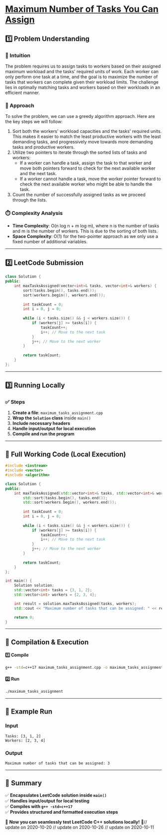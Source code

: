 # **[Maximum Number of Tasks You Can Assign](https://leetcode.com/problems/maximum-number-of-tasks-you-can-assign/description/)**  

## **1️⃣ Problem Understanding**  
### **📌 Intuition**  
The problem requires us to assign tasks to workers based on their assigned maximum workload and the tasks' required units of work. Each worker can only perform one task at a time, and the goal is to maximize the number of tasks that workers can complete given their workload limits. The challenge lies in optimally matching tasks and workers based on their workloads in an efficient manner.

### **🚀 Approach**  
To solve the problem, we can use a greedy algorithm approach. Here are the key steps we will follow:
1. Sort both the workers' workload capacities and the tasks' required units. This makes it easier to match the least productive workers with the least demanding tasks, and progressively move towards more demanding tasks and productive workers.
2. Utilize two pointers to iterate through the sorted lists of tasks and workers:
   - If a worker can handle a task, assign the task to that worker and move both pointers forward to check for the next available worker and the next task.
   - If a worker cannot handle a task, move the worker pointer forward to check the next available worker who might be able to handle the task.
3. Count the number of successfully assigned tasks as we proceed through the lists.

### **⏱️ Complexity Analysis**  
- **Time Complexity**: O(n log n + m log m), where n is the number of tasks and m is the number of workers. This is due to the sorting of both lists.
- **Space Complexity**: O(1) for the two-pointer approach as we only use a fixed number of additional variables. 

---  

## **2️⃣ LeetCode Submission**  
```cpp
class Solution {
public:
    int maxTasksAssigned(vector<int>& tasks, vector<int>& workers) {
        sort(tasks.begin(), tasks.end());
        sort(workers.begin(), workers.end());
        
        int taskCount = 0;
        int i = 0, j = 0;
        
        while (i < tasks.size() && j < workers.size()) {
            if (workers[j] >= tasks[i]) {
                taskCount++;
                i++; // Move to the next task
            }
            j++; // Move to the next worker
        }
        
        return taskCount;
    }
};
```  

---  

## **3️⃣ Running Locally**  
### **✅ Steps**  
1. **Create a file**: `maximum_tasks_assignment.cpp`  
2. **Wrap the `Solution` class** inside `main()`  
3. **Include necessary headers**  
4. **Handle input/output for local execution**  
5. **Compile and run the program**  

---  

## **📝 Full Working Code (Local Execution)**  
```cpp
#include <iostream>
#include <vector>
#include <algorithm>

class Solution {
public:
    int maxTasksAssigned(std::vector<int>& tasks, std::vector<int>& workers) {
        std::sort(tasks.begin(), tasks.end());
        std::sort(workers.begin(), workers.end());
        
        int taskCount = 0;
        int i = 0, j = 0;
        
        while (i < tasks.size() && j < workers.size()) {
            if (workers[j] >= tasks[i]) {
                taskCount++;
                i++; // Move to the next task
            }
            j++; // Move to the next worker
        }
        
        return taskCount;
    }
};

int main() {
    Solution solution;
    std::vector<int> tasks = {3, 1, 2};
    std::vector<int> workers = {2, 3, 4};

    int result = solution.maxTasksAssigned(tasks, workers);
    std::cout << "Maximum number of tasks that can be assigned: " << result << std::endl;

    return 0;
}
```  

---  

## **🔧 Compilation & Execution**  
#### **1️⃣ Compile**  
```bash
g++ -std=c++17 maximum_tasks_assignment.cpp -o maximum_tasks_assignment
```  

#### **2️⃣ Run**  
```bash
./maximum_tasks_assignment
```  

---  

## **🎯 Example Run**  
### **Input**  
```
Tasks: [3, 1, 2]
Workers: [2, 3, 4]
```  
### **Output**  
```
Maximum number of tasks that can be assigned: 3
```  

---  

## **📌 Summary**  
✅ **Encapsulates LeetCode solution inside `main()`**  
✅ **Handles input/output for local testing**  
✅ **Compiles with `g++ -std=c++17`**  
✅ **Provides structured and formatted execution steps**  

🚀 **Now you can seamlessly test LeetCode C++ solutions locally!** 🚀// update on 2020-10-20
// update on 2020-10-26
// update on 2020-10-11
